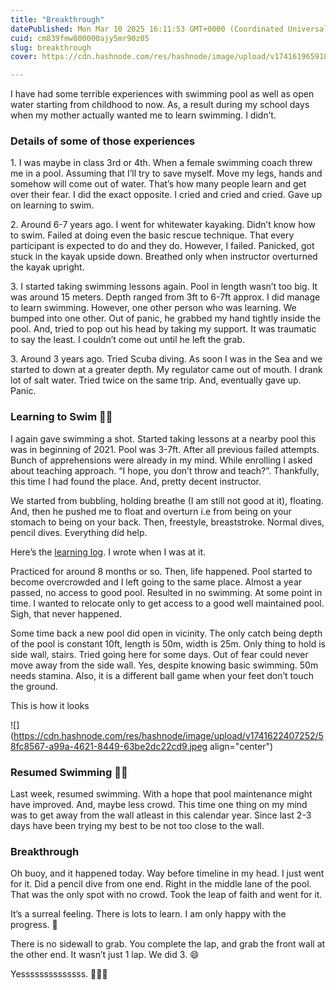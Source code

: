 ```yaml
---
title: "Breakthrough"
datePublished: Mon Mar 10 2025 16:11:53 GMT+0000 (Coordinated Universal Time)
cuid: cm839fmw800000ajy5mr90z05
slug: breakthrough
cover: https://cdn.hashnode.com/res/hashnode/image/upload/v1741619659182/c0a71e2f-b7b9-4eaf-af99-1f1a9c50ef48.jpeg

---
```


I have had some terrible experiences with swimming pool as well as open water starting from childhood to now. As, a result during my school days when my mother actually wanted me to learn swimming. I didn’t.  
  

### Details of some of those experiences

1\. I was maybe in class 3rd or 4th. When a female swimming coach threw me in a pool. Assuming that I’ll try to save myself. Move my legs, hands and somehow will come out of water. That’s how many people learn and get over their fear. I did the exact opposite. I cried and cried and cried. Gave up on learning to swim.

2\. Around 6-7 years ago. I went for whitewater kayaking. Didn’t know how to swim. Failed at doing even the basic rescue technique. That every participant is expected to do and they do. However, I failed. Panicked, got stuck in the kayak upside down. Breathed only when instructor overturned the kayak upright.

3\. I started taking swimming lessons again. Pool in length wasn’t too big. It was around 15 meters. Depth ranged from 3ft to 6-7ft approx. I did manage to learn swimming. However, one other person who was learning. We bumped into one other. Out of panic, he grabbed my hand tightly inside the pool. And, tried to pop out his head by taking my support. It was traumatic to say the least. I couldn’t come out until he left the grab.  
  
3\. Around 3 years ago. Tried Scuba diving. As soon I was in the Sea and we started to down at a greater depth. My regulator came out of mouth. I drank lot of salt water. Tried twice on the same trip. And, eventually gave up. Panic.

### Learning to Swim 🏊‍♀️

  
I again gave swimming a shot. Started taking lessons at a nearby pool this was in beginning of 2021. Pool was 3-7ft. After all previous failed attempts. Bunch of apprehensions were already in my mind. While enrolling I asked about teaching approach. “I hope, you don’t throw and teach?”. Thankfully, this time I had found the place. And, pretty decent instructor.

We started from bubbling, holding breathe (I am still not good at it), floating. And, then he pushed me to float and overturn i.e from being on your stomach to being on your back. Then, freestyle, breaststroke. Normal dives, pencil dives. Everything did help.

Here’s the [learning log](https://docs.google.com/document/d/1nQMflxfw44ZoaCByYY7Io8Uhk8_tS2I0sQxyZK3e7Ik/edit?usp=sharing). I wrote when I was at it.

Practiced for around 8 months or so. Then, life happened. Pool started to become overcrowded and I left going to the same place. Almost a year passed, no access to good pool. Resulted in no swimming. At some point in time. I wanted to relocate only to get access to a good well maintained pool. Sigh, that never happened.

Some time back a new pool did open in vicinity. The only catch being depth of the pool is constant 10ft, length is 50m, width is 25m. Only thing to hold is side wall, stairs. Tried going here for some days. Out of fear could never move away from the side wall. Yes, despite knowing basic swimming. 50m needs stamina. Also, it is a different ball game when your feet don’t touch the ground.

This is how it looks

![](https://cdn.hashnode.com/res/hashnode/image/upload/v1741622407252/58fc8567-a99a-4621-8449-63be2dc22cd9.jpeg align="center")

### Resumed Swimming 🏊‍♀️

Last week, resumed swimming. With a hope that pool maintenance might have improved. And, maybe less crowd. This time one thing on my mind was to get away from the wall atleast in this calendar year. Since last 2-3 days have been trying my best to be not too close to the wall.

### Breakthrough  

  
Oh buoy, and it happened today. Way before timeline in my head. I just went for it. Did a pencil dive from one end. Right in the middle lane of the pool. That was the only spot with no crowd. Took the leap of faith and went for it.

It’s a surreal feeling. There is lots to learn. I am only happy with the progress. 💪

There is no sidewall to grab. You complete the lap, and grab the front wall at the other end. It wasn’t just 1 lap. We did 3. 😄  
  
Yessssssssssssss. 💃🏊‍♀️